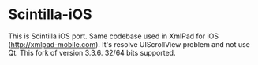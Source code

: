 Scintilla-iOS
=============

This is Scintilla iOS port. Same codebase used in XmlPad for iOS (http://xmlpad-mobile.com).
It's resolve UIScrollView problem and not use Qt. This fork of version 3.3.6. 32/64 bits supported.
